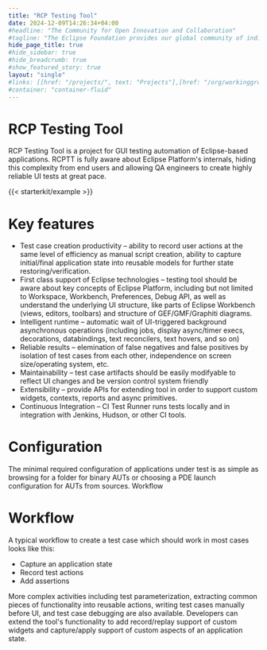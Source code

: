 ```yaml
---
title: "RCP Testing Tool"
date: 2024-12-09T14:26:34+04:00
#headline: "The Community for Open Innovation and Collaboration"
#tagline: "The Eclipse Foundation provides our global community of individuals and organizations with a mature, scalable, and business-friendly environment for open source software collaboration and innovation."
hide_page_title: true
#hide_sidebar: true
#hide_breadcrumb: true
#show_featured_story: true
layout: "single"
#links: [[href: "/projects/", text: "Projects"],[href: "/org/workinggroups/", text: "Working Group"],[href: "/membership/", text: "Members"],[href: "/org/value", text: "Business Value"]]
#container: "container-fluid"
---
```


# RCP Testing Tool

RCP Testing Tool is a project for GUI testing automation of Eclipse-based applications. RCPTT is fully aware about Eclipse Platform's internals, hiding this complexity from end users and allowing QA engineers to create highly reliable UI tests at great pace.

{{< starterkit/example >}}

# Key features
- Test case creation productivity – ability to record user actions at the same level of efficiency as manual script creation, ability to capture initial/final application state into reusable models for further state restoring/verification.
- First class support of Eclipse technologies – testing tool should be aware about key concepts of Eclipse Platform, including but not limited to Workspace, Workbench, Preferences, Debug API, as well as understand the underlying UI structure, like parts of Eclipse Workbench (views, editors, toolbars) and structure of GEF/GMF/Graphiti diagrams.
- Intelligent runtime – automatic wait of UI-triggered background asynchronous operations (including jobs, display async/timer execs, decorations, databindings, text reconcilers, text hovers, and so on)
- Reliable results – elemination of false negatives and false positives by isolation of test cases from each other, independence on screen size/operating system, etc.
- Maintainability – test case artifacts should be easily modifyable to reflect UI changes and be version control system friendly
- Extensibility – provide APIs for extending tool in order to support custom widgets, contexts, reports and async primitives.
- Continuous Integration – CI Test Runner runs tests locally and in integration with Jenkins, Hudson, or other CI tools.

# Configuration

The minimal required configuration of applications under test is as simple as browsing for a folder for binary AUTs or choosing a PDE launch configuration for AUTs from sources.
Workflow

# Workflow
A typical workflow to create a test case which should work in most cases looks like this:

- Capture an application state
- Record test actions
- Add assertions

More complex activities including test parameterization, extracting common pieces of functionality into reusable actions, writing test cases manually before UI, and test case debugging are also available. Developers can extend the tool's functionality to add record/replay support of custom widgets and capture/apply support of custom aspects of an application state.



